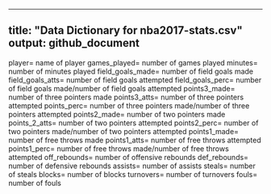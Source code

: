 -------
title: "Data Dictionary for nba2017-stats.csv"
output: github_document 
-------

player= name of player 
games_played= number of games played 
minutes= number of minutes played 
field_goals_made= number of field goals made 
field_goals_atts= number of field goals attempted 
field_goals_perc= number of field goals made/number of field goals attempted
points3_made= number of three pointers made 
points3_atts= number of three pointers attempted 
points_perc= number of three pointers made/number of three pointers attempted
points2_made= number of two pointers made 
points_2_atts= number of two pointers attempted 
points2_perc= number of two pointers made/number of two pointers attempted 
points1_made= number of free throws made 
points1_atts= number of free throws attempted 
points1_perc= number of free throws made/number of free throws attempted
off_rebounds= number of offensive rebounds 
def_rebounds= number of defensive rebounds 
assists= number of assists
steals= number of steals 
blocks= number of blocks 
turnovers= number of turnovers 
fouls= number of fouls 